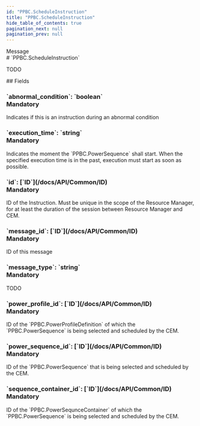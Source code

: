 ```yaml
---
id: "PPBC.ScheduleInstruction"
title: "PPBC.ScheduleInstruction"
hide_table_of_contents: true
pagination_next: null
pagination_prev: null
---
```


<div style={{ display: "flex", flexDirection: "row", alignItems: "start", justifyContent: "center" }}>
<div style={{ flexBasis: "35rem", flexGrow: "0", minWidth: "0" }}>
<div style={{ marginLeft: "1rem", marginBottom: "2rem" }}>
<div class="api-title">
<div style={{ width: "fit-content", fontWeight: 500, color: "gray" }}>
Message
</div>
# `PPBC.ScheduleInstruction`
</div>


TODO

</div>

<div style={{ marginLeft: "1rem" }}>
## Fields
</div>
<div class="field-card">
<h3>`abnormal_condition`: <span className="type-link">`boolean`</span> <div style={{ float: "right", color: "#888888", fontSize: '10pt', fontWeight: "400" }}>Mandatory</div></h3>
Indicates if this is an instruction during an abnormal condition

</div>
<div class="field-card">
<h3>`execution_time`: <span className="type-link">`string`</span> <div style={{ float: "right", color: "#888888", fontSize: '10pt', fontWeight: "400" }}>Mandatory</div></h3>
Indicates the moment the `PPBC.PowerSequence` shall start. When the specified execution time is in the past, execution must start as soon as possible.

</div>
<div class="field-card">
<h3>`id`: <span className="type-link">[`ID`](/docs/API/Common/ID)</span> <div style={{ float: "right", color: "#888888", fontSize: '10pt', fontWeight: "400" }}>Mandatory</div></h3>
ID of the Instruction. Must be unique in the scope of the Resource Manager, for at least the duration of the session between Resource Manager and CEM.

</div>
<div class="field-card">
<h3>`message_id`: <span className="type-link">[`ID`](/docs/API/Common/ID)</span> <div style={{ float: "right", color: "#888888", fontSize: '10pt', fontWeight: "400" }}>Mandatory</div></h3>
ID of this message

</div>
<div class="field-card">
<h3>`message_type`: <span className="type-link">`string`</span> <div style={{ float: "right", color: "#888888", fontSize: '10pt', fontWeight: "400" }}>Mandatory</div></h3>
TODO

</div>
<div class="field-card">
<h3>`power_profile_id`: <span className="type-link">[`ID`](/docs/API/Common/ID)</span> <div style={{ float: "right", color: "#888888", fontSize: '10pt', fontWeight: "400" }}>Mandatory</div></h3>
ID of the `PPBC.PowerProfileDefinition` of which the `PPBC.PowerSequence` is being selected and scheduled by the CEM.

</div>
<div class="field-card">
<h3>`power_sequence_id`: <span className="type-link">[`ID`](/docs/API/Common/ID)</span> <div style={{ float: "right", color: "#888888", fontSize: '10pt', fontWeight: "400" }}>Mandatory</div></h3>
ID of the `PPBC.PowerSequence` that is being selected and scheduled by the CEM.

</div>
<div class="field-card">
<h3>`sequence_container_id`: <span className="type-link">[`ID`](/docs/API/Common/ID)</span> <div style={{ float: "right", color: "#888888", fontSize: '10pt', fontWeight: "400" }}>Mandatory</div></h3>
ID of the `PPBC.PowerSequnceContainer` of which the `PPBC.PowerSequence` is being selected and scheduled by the CEM.

</div>
</div>
</div>